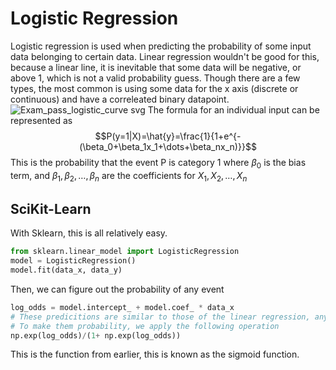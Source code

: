 # Logistic Regression
Logistic regression is used when predicting the probability of some input data belonging to certain data. Linear regression wouldn't be good for this, because a linear
line, it is inevitable that some data will be negative, or above 1, which is not a valid probability guess. Though there are a few types, the most common is using some 
data for the x axis (discrete or continuous) and have a correleated binary datapoint.
![Exam_pass_logistic_curve svg](https://github.com/markstanl/Codecademy-Projects/assets/146277800/3f78bba5-afcf-462e-8efb-33950d5bff85)
The formula for an individual input can be represented as
$$P(y=1|X)=\hat{y}=\frac{1}{1+e^{-(\beta_0+\beta_1x_1+\dots+\beta_nx_n)}}$$
This is the probability that the event P is category 1
where $\beta_0$ is the bias term, and $\beta_1, \beta_2, \dots, \beta_n$ are the coefficients for $X_1, X_2, \dots, X_n$

## SciKit-Learn
With Sklearn, this is all relatively easy. 
```Python
from sklearn.linear_model import LogisticRegression
model = LogisticRegression()
model.fit(data_x, data_y)
```
Then, we can figure out the probability of any event
```Python
log_odds = model.intercept_ + model.coef_ * data_x 
# These predicitions are similar to those of the linear regression, any number.
# To make them probability, we apply the following operation
np.exp(log_odds)/(1+ np.exp(log_odds))
```
This is the function from earlier, this is known as the sigmoid function. 
